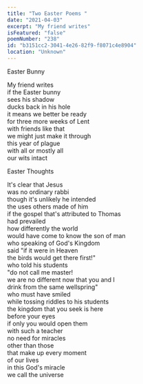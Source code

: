 ```yaml
---
title: "Two Easter Poems "
date: "2021-04-03"
excerpt: "My friend writes"
isFeatured: "false"
poemNumber: "238"
id: "b3151cc2-3041-4e26-82f9-f8071c4e8904"
location: "Unknown"
---
```


Easter Bunny

My friend writes  
if the Easter bunny  
sees his shadow  
ducks back in his hole  
it means we better be ready  
for three more weeks of Lent  
with friends like that  
we might just make it through  
this year of plague  
with all or mostly all  
our wits intact

Easter Thoughts

It's clear that Jesus  
was no ordinary rabbi  
though it's unlikely he intended  
the uses others made of him  
if the gospel that's attributed to Thomas  
had prevailed  
how differently the world  
would have come to know the son of man  
who speaking of God's Kingdom  
said "if it were in Heaven  
the birds would get there first!"  
who told his students  
"do not call me master!  
we are no different now that you and I  
drink from the same wellspring"  
who must have smiled  
while tossing riddles to his students  
the kingdom that you seek is here  
before your eyes  
if only you would open them  
with such a teacher  
no need for miracles  
other than those  
that make up every moment  
of our lives  
in this God's miracle  
we call the universe
